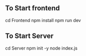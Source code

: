 ## To Start frontend
cd Frontend
npm install
npm run dev

## To Start Server
cd Server
npm init -y
node index.js